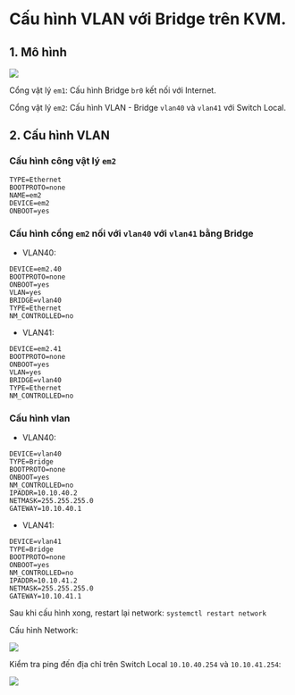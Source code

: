# Cấu hình VLAN với Bridge trên KVM.

## 1. Mô hình

<img src="https://imgur.com/3OmOGFO.png">

Cổng vật lý `em1`: Cấu hình Bridge `br0` kết nối với Internet.

Cổng vật lý `em2`: Cấu hình VLAN - Bridge `vlan40` và `vlan41` với Switch Local.

## 2. Cấu hình VLAN

### Cấu hình công vật lý `em2`

```
TYPE=Ethernet
BOOTPROTO=none
NAME=em2
DEVICE=em2
ONBOOT=yes
```

### Cấu hình cổng `em2` nối với `vlan40` với `vlan41` bằng Bridge

- VLAN40:

```
DEVICE=em2.40
BOOTPROTO=none
ONBOOT=yes
VLAN=yes
BRIDGE=vlan40
TYPE=Ethernet
NM_CONTROLLED=no
```

- VLAN41:

```
DEVICE=em2.41
BOOTPROTO=none
ONBOOT=yes
VLAN=yes
BRIDGE=vlan40
TYPE=Ethernet
NM_CONTROLLED=no
```

### Cấu hình vlan

- VLAN40:

```
DEVICE=vlan40
TYPE=Bridge
BOOTPROTO=none
ONBOOT=yes
NM_CONTROLLED=no
IPADDR=10.10.40.2
NETMASK=255.255.255.0
GATEWAY=10.10.40.1
```

- VLAN41:

```
DEVICE=vlan41
TYPE=Bridge
BOOTPROTO=none
ONBOOT=yes
NM_CONTROLLED=no
IPADDR=10.10.41.2
NETMASK=255.255.255.0
GATEWAY=10.10.41.1
```

Sau khi cấu hình xong, restart lại network: `systemctl restart network`

Cấu hình Network:

<img src="https://imgur.com/W6bMwth.png">

Kiểm tra ping đến địa chỉ trên Switch Local `10.10.40.254` và `10.10.41.254`:

<img src="https://imgur.com/Tuz9Gyp.png">